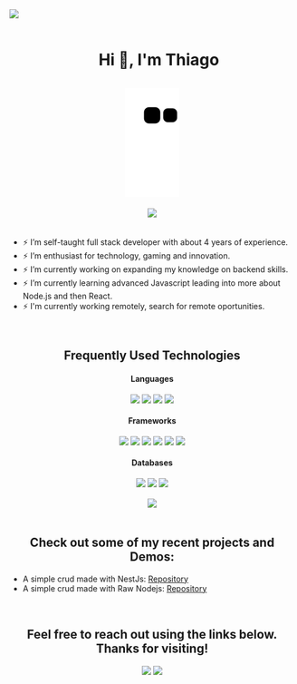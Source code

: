 
<!--horizontal divider(gradiant)-->
<img src="https://user-images.githubusercontent.com/73097560/115834477-dbab4500-a447-11eb-908a-139a6edaec5c.gif">

<!--h1 without bottom border-->
<div id="user-content-toc">
  <ul align="center">
    <summary><h1 style="display: inline-block">Hi 👋, I'm Thiago</h1></summary>
  </ul>
</div>


<!--- snake -->
<div align="center">
  <img  src="https://github.com/Thiago-F/Thiago-F/blob/output/github-contribution-grid-snake.svg"
       alt="snake" />
</div>

<!-- 
<br>
<h2 align="center">Introduction</h2>

My name is Thiago Fialho and I am a self-taught full stack developer with about 4 years of experience enthusiast for technology, gaming and innovation. 

-->

<br>
<div align="center">
  <img src="https://github-readme-stats.vercel.app/api?username=Thiago-F&theme=blue-green">
</div>
<br>

- ⚡ I’m self-taught full stack developer with about 4 years of experience.
- ⚡ I’m enthusiast for technology, gaming and innovation.
- ⚡ I’m currently working on expanding my knowledge on backend skills.
- ⚡ I’m currently learning advanced Javascript leading into more about Node.js and then React.
- ⚡ I'm currently working remotely, search for remote oportunities.


<br>
<h2 align="center">Frequently Used Technologies</h2>


<div align="center">
  
</div>


<h4 align="center">Languages</h4>
<div align="center">
  <img src="https://img.shields.io/badge/html5-%23E34F26.svg?style=for-the-badge&logo=html5&logoColor=white"> 
  <img src="https://img.shields.io/badge/css3-%231572B6.svg?style=for-the-badge&logo=css3&logoColor=white"> 
  <img src="https://img.shields.io/badge/python-3670A0?style=for-the-badge&logo=python&logoColor=ffdd54"> 
  <img src="https://img.shields.io/badge/javascript-%23323330.svg?style=for-the-badge&logo=javascript&logoColor=%23F7DF1E">
</div>

<h4 align="center">Frameworks</h4>
<div align="center">
  <img src="https://img.shields.io/badge/express.js-%23404d59.svg?style=for-the-badge&logo=express&logoColor=%2361DAFB"> 
  <img src="https://img.shields.io/badge/nestjs-%23E0234E.svg?style=for-the-badge&logo=nestjs&logoColor=white"> 
  <img src="https://img.shields.io/badge/node.js-6DA55F?style=for-the-badge&logo=node.js&logoColor=white">
  <img src="https://img.shields.io/badge/react-%2320232a.svg?style=for-the-badge&logo=react&logoColor=%2361DAFB">  
  <img src="https://img.shields.io/badge/NPM-%23CB3837.svg?style=for-the-badge&logo=npm&logoColor=white">
  <img src="https://img.shields.io/badge/yarn-%232C8EBB.svg?style=for-the-badge&logo=yarn&logoColor=white">
</div>

<h4 align="center">Databases</h4>
<div align="center">
  <img src="https://img.shields.io/badge/postgres-%23316192.svg?style=for-the-badge&logo=postgresql&logoColor=white"> 
  <img src="https://img.shields.io/badge/MongoDB-%234ea94b.svg?style=for-the-badge&logo=mongodb&logoColor=white"> 
  <img src="https://img.shields.io/badge/redis-%23DD0031.svg?style=for-the-badge&logo=redis&logoColor=white">
</div>

<br>
<div align="center">
  <img src="https://github-readme-stats.vercel.app/api/top-langs/?username=Thiago-F&theme=blue-green">
</div>
<br>

<h2 align="center">Check out some of my recent projects and Demos:</h2>

- A simple crud made with NestJs: [Repository](https://github.com/Thiago-F/demo-simple-crud-nest)
- A simple crud made with Raw Nodejs: [Repository](https://github.com/Thiago-F/demo-raw-node-api)

<br>
<h2 align="center">Feel free to reach out using the links below. Thanks for visiting!</h2>
<p align="center">
  <a href="https://www.linkedin.com/in/thiagofialho/" target="_blank"><img src="https://img.shields.io/badge/linkedin-%230077B5.svg?&style=for-the-badge&logo=linkedin&logoColor=white"/></a>
  <a href="https://www.instagram.com/thiagofialho00/" target="_blank"><img src="https://img.shields.io/badge/instagram-%23E4405F.svg?&style=for-the-badge&logo=instagram&logoColor=white"/></a>
</p>

